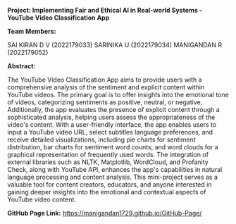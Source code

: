 ****Project: Implementing Fair and Ethical Al in Real-world Systems - YouTube Video Classification App****

****Team Members:****

SAI KIRAN D V (2022179033)
SARINIKA U (2022179034)
MANIGANDAN R (2022179052)

****Abstract:****

The YouTube Video Classification App aims to provide users with a comprehensive analysis of the sentiment and explicit content within YouTube videos. The primary goal is to offer insights into the emotional tone of videos, categorizing sentiments as positive, neutral, or negative. Additionally, the app evaluates the presence of explicit content through a sophisticated analysis, helping users assess the appropriateness of the video's content. With a user-friendly interface, the app enables users to input a YouTube video URL, select subtitles language preferences, and receive detailed visualizations, including pie charts for sentiment distribution, bar charts for sentiment word counts, and word clouds for a graphical representation of frequently used words. The integration of external libraries such as NLTK, Matplotlib, WordCloud, and Profanity Check, along with YouTube API, enhances the app's capabilities in natural language processing and content analysis. This mini-project serves as a valuable tool for content creators, educators, and anyone interested in gaining deeper insights into the emotional and contextual aspects of YouTube video content.

****GitHub Page Link:****  https://manigandan1729.github.io/GitHub-Page/
